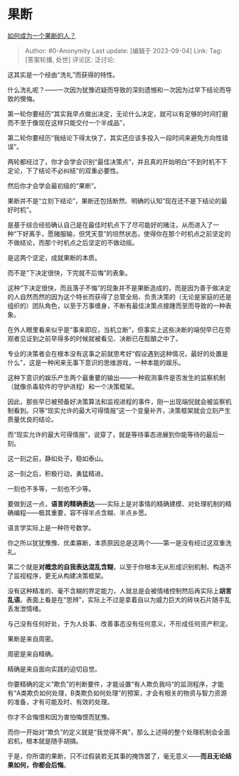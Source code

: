 # 果断
[如何成为一个果断的人？](https://www.zhihu.com/question/49278560/answer/2700435285)

> Author: #0-Anonymity
> Last update: [编辑于 2023-09-04]
> Link:
> Tag: [答案轮播, 处世]
> 评论区:
> 泛讨论:

这其实是一个经由“洗礼”而获得的特性。

什么洗礼呢？——一次因为犹豫迟疑而导致的深刻遗憾和一次因为过早下结论而导致的懊悔。

第一轮你要经历“其实我早点做出决定，无论什么决定，就可以有足够的时间打磨而不至于像现在这样只能交付一个半成品”，

第二轮你要经历“我结论下得太快了，其实还应该多投入一段时间来避免方向性错误”。

两轮都经过了，你才会学会识别“最佳决策点”，并且真的开始明白“不到时机不下定论，下了结论不必纠结”的双重必要性。

然后你才会学会最初级的“果断”。

果断并不是“立刻下结论”，果断还包括断然、明确的认知“现在还不是下结论的最好时机”。

是基于综合经验确认自己是在最佳时机点下了尽可能好的赌注，从而进入了一种“下好离手，愿赌服输，但凭天意”的坦然状态，使得你在那个时机点之前坚定的不做结论，而那个时机点之后坚定的不做动摇。

是这两个坚定，成就果断的本质。

而不是“下决定很快，下完就不后悔”的表象。

这种“下决定很快，而且落子不悔”的现象并不是果断造成的，而是因为善于做决定的人自然而然的因为这个特长而获得了总管全局、负责决策的（无论是家庭的还是组织的）团队角色，以至于万事缠身，不断有最佳决策点接踵而至而导致的一种表象。

在外人眼里看来似乎是“事来即应，当机立断”，但事实上这些决断的端倪早已在旁观者见证到之前早得多的时候就被看见、决断已在酝酿之中了。

专业的决策者会在根本没有这事之前就思考好“假设遇到这种情况，最好的处置是什么”，这是一种闲来无事下意识的思维游戏，一种本能的娱乐。

这种下意识的娱乐产生两个最重要的输出——一种观测事件是否发生的监察机制（就像杀毒软件的守护进程）和一个决策框架。

因此，那些早已被预备好决策算法和监视进程的事件，刚一出现端倪就会被监察机制看到。只等“现实允许的最大可得情报”这一个变量补齐，决策框架就会立刻产生质量优良的结论。

而“现实允许的最大可得情报”，说穿了，就是等待事态进展到你能等待的最后一刻。

这一刻之前，静如处子，稳如泰山。

这一刻之后，积极行动，勇猛精进。

一刻也不多等，一刻也不少等。

要做到这一点，**语言的精确表达**——实际上是对事情的精确建模、对处理机制的精确编程——极其重要，容不得半点含糊、半点乡愿。

语言学实际上是一种符号数学。

你之所以犹犹豫豫、优柔寡断，本质原因总是这两个——第一是没有经过这双重洗礼。

第二个就是**对概念的自我表达混乱含糊**，以至于你根本无从形成识别机制、构造不了监视程序，更无从构建决策框架。

没有这种精准的、毫不含糊的界定能力，人就总是会被情绪控制然后再实际上**胡言乱语**。表面上看是在“思辨”，实际上不过是拿着自以为威力巨大的砖块石片随手乱丢发泄情绪。

与己没有任何好处，于为人处事、改善事态没有任何意义，不形成任何资产积淀。

果断是来自周密。

周密是来自精确。

精确是来自面向实践的迫切自觉。

你要精确的定义“欺负”的判断要件，才能设置“有人欺负我吗“的监测程序，才能有“A类欺负如何处理，B类欺负如何处理”的预案，才会有相关的物资与智力资源的准备，才有可能及时、有效的处理。

你才不会悔恨和因为害怕悔恨而犹豫。

而你一开始对“欺负”的定义就是“我觉得不爽”，那么上述得的整个处理机制会全面宕机，根本就是随手胡搞。

于是，你所谓的果断，只不过假装若无其事的掩饰罢了，毫无意义——**而且无论结果如何，你都会后悔**。